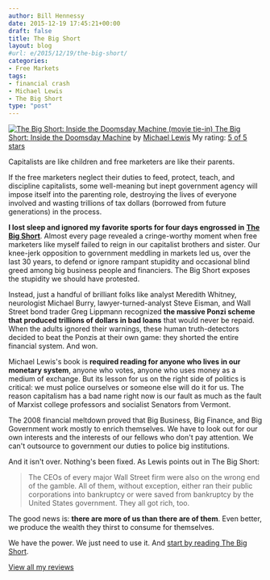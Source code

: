 ```yaml
---
author: Bill Hennessy
date: 2015-12-19 17:45:21+00:00
draft: false
title: The Big Short
layout: blog
#url: e/2015/12/19/the-big-short/
categories:
- Free Markets
tags:
- financial crash
- Michael Lewis
- The Big Short
type: "post"
---
```


[![The Big Short: Inside the Doomsday Machine (movie tie-in)](https://d.gr-assets.com/books/1445917467m/27284492.jpg)
](https://www.goodreads.com/book/show/27284492-the-big-short)[The Big Short: Inside the Doomsday Machine](https://www.goodreads.com/book/show/27284492-the-big-short) by [Michael Lewis](https://www.goodreads.com/author/show/776.Michael_Lewis)
My rating: [5 of 5 stars](https://www.goodreads.com/review/show/1473420969)

Capitalists are like children and free marketers are like their parents.

If the free marketers neglect their duties to feed, protect, teach, and discipline capitalists, some well-meaning but inept government agency will impose itself into the parenting role, destroying the lives of everyone involved and wasting trillions of tax dollars (borrowed from future generations) in the process.

**I lost sleep and ignored my favorite sports for four days engrossed in** [**The Big Short**](https://amzn.to/1mtt3eO). Almost every page revealed a cringe-worthy moment when free marketers like myself failed to reign in our capitalist brothers and sister. Our knee-jerk opposition to government meddling in markets led us, over the last 30 years, to defend or ignore rampant stupidity and occasional blind greed among big business people and financiers. The Big Short exposes the stupidity we should have protested.

Instead, just a handful of brilliant folks like analyst Meredith Whitney, neurologist Michael Burry, lawyer-turned-analyst Steve Eisman, and Wall Street bond trader Greg Lippmann recognized **the massive Ponzi scheme that produced trillions of dollars in bad loans** that would never be repaid. When the adults ignored their warnings, these human truth-detectors decided to beat the Ponzis at their own game: they shorted the entire financial system. And won.

Michael Lewis's book is **required reading for anyone who lives in our monetary system**, anyone who votes, anyone who uses money as a medium of exchange. But its lesson for us on the right side of politics is critical: we must police ourselves or someone else will do it for us. The reason capitalism has a bad name right now is our fault as much as the fault of Marxist college professors and socialist Senators from Vermont.

The 2008 financial meltdown proved that Big Business, Big Finance, and Big Government work mostly to enrich themselves. We have to look out for our own interests and the interests of our fellows who don't pay attention. We can't outsource to government our duties to police big institutions.

And it isn't over. Nothing's been fixed. As Lewis points out in The Big Short:



> The CEOs of every major Wall Street firm were also on the wrong end of the gamble. All of them, without exception, either ran their public corporations into bankruptcy or were saved from bankruptcy by the United States government. They all got rich, too.



The good news is: **there are more of us than there are of them**. Even better, we produce the wealth they thirst to consume for themselves.

We have the power. We just need to use it. And [start by reading The Big Short](https://amzn.to/1mtt3eO).

[View all my reviews](https://www.goodreads.com/review/list/7986680-bill-hennessy)
